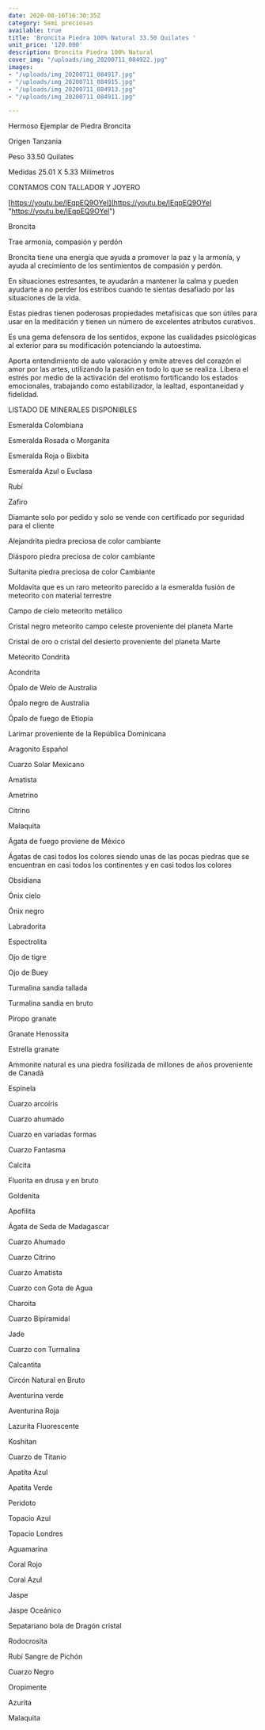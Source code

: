 ```yaml
---
date: 2020-08-16T16:30:35Z
category: Semi preciosas
available: true
title: 'Broncita Piedra 100% Natural 33.50 Quilates '
unit_price: '120.000'
description: Broncita Piedra 100% Natural
cover_img: "/uploads/img_20200711_084922.jpg"
images:
- "/uploads/img_20200711_084917.jpg"
- "/uploads/img_20200711_084915.jpg"
- "/uploads/img_20200711_084913.jpg"
- "/uploads/img_20200711_084911.jpg"

---
```

Hermoso Ejemplar de Piedra Broncita

Origen Tanzania

Peso 33.50 Quilates

Medidas 25.01 X 5.33 Milímetros

CONTAMOS CON TALLADOR Y JOYERO

[https://youtu.be/lEqpEQ9OYeI](https://youtu.be/lEqpEQ9OYeI "https://youtu.be/lEqpEQ9OYeI")

Broncita

Trae armonía, compasión y perdón

Broncita tiene una energía que ayuda a promover la paz y la armonía, y ayuda al crecimiento de los sentimientos de compasión y perdón.

En situaciones estresantes, te ayudarán a mantener la calma y pueden ayudarte a no perder los estribos cuando te sientas desafiado por las situaciones de la vida.

Estas piedras tienen poderosas propiedades metafísicas que son útiles para usar en la meditación y tienen un número de excelentes atributos curativos.

Es una gema defensora de los sentidos, expone las cualidades psicológicas al exterior para su modificación potenciando la autoestima.

Aporta entendimiento de auto valoración y emite atreves del corazón el amor por las artes, utilizando la pasión en todo lo que se realiza. Libera el estrés por medio de la activación del erotismo fortificando los estados emocionales, trabajando como estabilizador, la lealtad, espontaneidad y fidelidad.

LISTADO DE MINERALES DISPONIBLES

Esmeralda Colombiana 

Esmeralda Rosada o Morganita

Esmeralda Roja o Bixbita

Esmeralda Azul o Euclasa 

Rubí 

Zafiro 

Diamante solo por pedido y solo se vende con certificado por seguridad para el cliente

Alejandrita piedra preciosa de color cambiante 

Diásporo piedra preciosa de color cambiante 

Sultanita piedra preciosa de color Cambiante 

Moldavita que es un raro meteorito parecido a la esmeralda fusión de meteorito con material terrestre 

Campo de cielo meteorito metálico 

Cristal negro meteorito campo celeste proveniente del planeta Marte 

Cristal de oro o cristal del desierto proveniente del planeta Marte 

Meteorito Condrita 

Acondrita 

Ópalo de Welo de Australia 

Ópalo negro de Australia 

Ópalo de fuego de Etiopía 

Larimar proveniente de la República Dominicana 

Aragonito Español 

Cuarzo Solar Mexicano 

Amatista 

Ametrino 

Citrino 

Malaquita 

Ágata de fuego proviene de México 

Ágatas de casi todos los colores siendo unas de las pocas piedras que se encuentran en casi todos los continentes y en casi todos los colores 

Obsidiana 

Ónix cielo 

Ónix negro 

Labradorita 

Espectrolita

Ojo de tigre 

Ojo de Buey

Turmalina sandia tallada 

Turmalina sandia en bruto 

Piropo granate 

Granate Henossita

Estrella granate 

Ammonite natural es una piedra fosilizada de millones de años proveniente de Canadá 

Espinela 

Cuarzo arcoíris 

Cuarzo ahumado 

Cuarzo en variadas formas 

Cuarzo Fantasma 

Calcita 

Fluorita en drusa y en bruto 

Goldenita 

Apofilita 

Ágata de Seda de Madagascar 

Cuarzo Ahumado 

Cuarzo Citrino 

Cuarzo Amatista 

Cuarzo con Gota de Agua 

Charoita 

Cuarzo Bipiramidal 

Jade 

Cuarzo con Turmalina

Calcantita

Circón Natural en Bruto

Aventurina verde 

Aventurina Roja

Lazurita Fluorescente 

Koshitan

Cuarzo de Titanio

Apatita Azul 

Apatita Verde 

Peridoto

Topacio Azul 

Topacio Londres

Aguamarina 

Coral Rojo 

Coral Azul 

Jaspe 

Jaspe Oceánico 

Sepatariano bola de Dragón cristal 

Rodocrosita 

Rubí Sangre de Pichón 

Cuarzo Negro 

Oropimente 

Azurita 

Malaquita